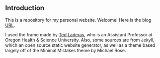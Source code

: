 ## Introduction
This is a repository for my personal website. Welcome! Here is the blog [URL](https://Yifeng-T.github.io).

I used the frame made by [Ted Laderas](https://github.com/laderast), who is an Assistant Professor at Oregon Health & Science University.
Also, some sources are from Jekyll, which an open source static website generator, as well as a theme based largely off of the Minimal Mistakes theme by Michael Rose.


